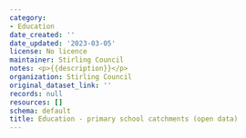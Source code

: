 ```yaml
---
category:
- Education
date_created: ''
date_updated: '2023-03-05'
license: No licence
maintainer: Stirling Council
notes: <p>{{description}}</p>
organization: Stirling Council
original_dataset_link: ''
records: null
resources: []
schema: default
title: Education - primary school catchments (open data)
---
```

